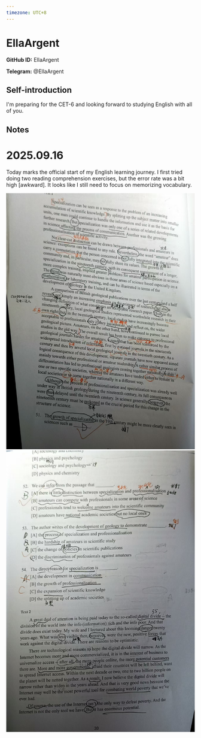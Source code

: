 ```yaml
---
timezone: UTC+8
---
```


# EllaArgent

**GitHub ID:** EllaArgent

**Telegram:** @EllaArgent

## Self-introduction

I'm preparing for the CET-6 and looking forward to studying English with all of you.

## Notes
<!-- Content_START -->
# 2025.09.16
<!-- DAILY_CHECKIN_2025-09-16_START -->
Today marks the official start of my English learning journey. I first tried doing two reading comprehension exercises, but the error rate was a bit high \[awkward\]. It looks like I still need to focus on memorizing vocabulary.

![d360f6c6fd4f0f0a3d7235179436dc5.jpg](https://raw.githubusercontent.com/IntensiveCoLearning/english_3rd/main/assets/EllaArgent/images/2025-09-16-1758038047149-d360f6c6fd4f0f0a3d7235179436dc5.jpg)![5c74a0ce22f339ff7d840fe9b2f6bd6.jpg](https://raw.githubusercontent.com/IntensiveCoLearning/english_3rd/main/assets/EllaArgent/images/2025-09-16-1758038064700-5c74a0ce22f339ff7d840fe9b2f6bd6.jpg)
<!-- DAILY_CHECKIN_2025-09-16_END -->
<!-- Content_END -->
